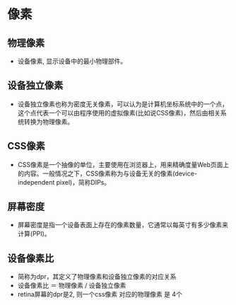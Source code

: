 # 像素

## 物理像素

* 设备像素, 显示设备中的最小物理部件。

## 设备独立像素

* 设备独立像素也称为密度无关像素，可以认为是计算机坐标系统中的一个点，这个点代表一个可以由程序使用的虚拟像素(比如说CSS像素)，然后由相关系统转换为物理像素。

## CSS像素

* CSS像素是一个抽像的单位，主要使用在浏览器上，用来精确度量Web页面上的内容。一般情况之下，CSS像素称为与设备无关的像素(device-independent pixel)，简称DIPs。

## 屏幕密度

* 屏幕密度是指一个设备表面上存在的像素数量，它通常以每英寸有多少像素来计算(PPI)。

## 设备像素比

* 简称为dpr，其定义了物理像素和设备独立像素的对应关系
* 设备像素比 ＝ 物理像素 / 设备独立像素
* retina屏幕的dpr是2, 则一个css像素 对应的物理像素 是 4个
